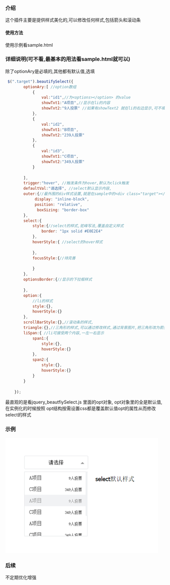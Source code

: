 ### 介绍 
这个插件主要是提供样式美化的,可以修改任何样式,包括箭头和滚动条

#### 使用方法 
使用示例看sample.html

### 详细说明(可不看,最基本的用法看sample.html就可以)

  除了optionAry是必填的,其他都有默认值,选填


```javascript
 $(".target").beautifySelect({
        optionAry:[ //option数组
            {
                val:"id1",//为<options></option> 的value
                showTxt1:"A项目",//显示在li的内容
                showTxt2:"9人投票" //如果有showText2 就在li的右边显示,可不填
            },
            {
                val:"id2",
                showTxt1:"B项目",
                showTxt2:"239人投票"
            },
            {
                val:"id3",
                showTxt1:"C项目",
                showTxt2:"349人投票"
            }

        ],
        trigger:"hover", //触发条件为hover,默认为click触发
        defaultVal:"请选择", //select默认显示内容,
        outer:{//最外围的div样式设置,就是在sample中的<div class="target"></div>
             display: "inline-block",
             position: "relative",
              boxSizing: "border-box"
        },
        select:{
            style:{//select的样式,驼峰写法,覆盖自定义样式
                border: "1px solid #E0E2E4"
            },
            hoverStyle:{ //select的hover样式
                
            },
            focusStyle:{//待完善
                
            }
        },
        optionsBorder:{//显示的下拉框样式
          
        },
        option:{
            //li的样式
            style:{},
            hoverStyle:{}
        },
        scrollBarStyle:{},//滚动条的样式,
        triangle:{},//三角形的样式,可以通过修改样式,通过背景图片,把三角形改为箭头图片,
        liSpan:{ //li可接受两个内容,一左一右显示
            span1:{
                style:{},
                hoverStyle:{}
            },
            span2:{
                style:{},
                hoverStyle:{}
            }
        }

    });
``` 

 最直观的是看jquery_beautfiySelect.js 里面的opt对象, opt对象里的全是默认值,在实例化的时候按照
     opt结构按需设置css都是覆盖默认值opt的属性从而修改select的样式

### 示例
  ![image](https://github.com/niangkouss/pics/raw/master/select.png)

### 后续
不定期优化增强
